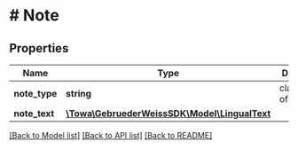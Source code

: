 # # Note

## Properties

Name | Type | Description | Notes
------------ | ------------- | ------------- | -------------
**note_type** | **string** | classification of the note | [optional]
**note_text** | [**\Towa\GebruederWeissSDK\Model\LingualText**](LingualText.md) |  | [optional]

[[Back to Model list]](../../README.md#models) [[Back to API list]](../../README.md#endpoints) [[Back to README]](../../README.md)
